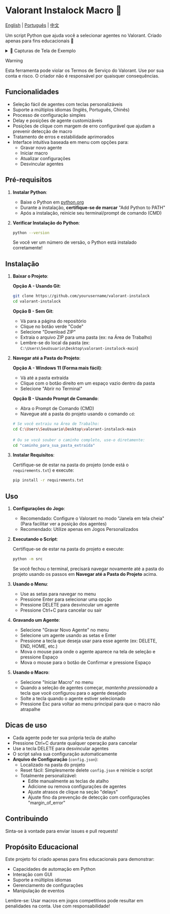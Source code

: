 # Valorant Instalock Macro 🎯

[English](README.md) | [Português](README_PTBR.md) | [中文](README_CN.md)

Um script Python que ajuda você a selecionar agentes no Valorant. Criado apenas para fins educacionais 👀

<details>
<summary>📸 Capturas de Tela de Exemplo</summary>

<div align="center" style="display: grid; grid-column: 3;">
    <img src="examples/main_menu.png" alt="Main Menu" style="width: auto; height: 400px; object-fit: contain;"/>
    <img src="examples/record_agent.png" alt="Record Agent" style="width: auto; height: 400px; object-fit: contain;"/>
    <img src="examples/instalock_mode.png" alt="Instalock Mode" style="width: auto; height: 400px; object-fit: contain;"/>
</div>
</details>

> [!WARNING]  
> Esta ferramenta pode violar os Termos de Serviço do Valorant. Use por sua conta e risco. O criador não é responsável por quaisquer consequências.

## Funcionalidades

- Seleção fácil de agentes com teclas personalizáveis
- Suporte a múltiplos idiomas (Inglês, Português, Chinês)
- Processo de configuração simples
- Delay e posições de agente customizáveis
- Posições de clique com margem de erro configurável que ajudam a prevenir detecção de macro
- Tratamento de erros e estabilidade aprimorados
- Interface intuitiva baseada em menu com opções para:
  - Gravar novo agente
  - Iniciar macro
  - Atualizar configurações
  - Desvincular agentes

## Pré-requisitos

1. **Instalar Python**:

   - Baixe o Python em [python.org](https://python.org/downloads/)
   - Durante a instalação, **certifique-se de marcar** "Add Python to PATH"
   - Após a instalação, reinicie seu terminal/prompt de comando (CMD)

2. **Verificar Instalação do Python**:
   ```bash
   python --version
   ```
   Se você ver um número de versão, o Python está instalado corretamente!

## Instalação

1. **Baixar o Projeto**:

   **Opção A - Usando Git**:

   ```bash
   git clone https://github.com/yourusername/valorant-instalock
   cd valorant-instalock
   ```

   **Opção B - Sem Git**:

   - Vá para a página do repositório
   - Clique no botão verde "Code"
   - Selecione "Download ZIP"
   - Extraia o arquivo ZIP para uma pasta (ex: na Área de Trabalho)
   - Lembre-se do local da pasta (ex: `C:\Users\SeuUsuario\Desktop\valorant-instalock-main`)

2. **Navegar até a Pasta do Projeto**:

   **Opção A - Windows 11 (Forma mais fácil)**:

   - Vá até a pasta extraída
   - Clique com o botão direito em um espaço vazio dentro da pasta
   - Selecione "Abrir no Terminal"

   **Opção B - Usando Prompt de Comando**:

   - Abra o Prompt de Comando (CMD)
   - Navegue até a pasta do projeto usando o comando `cd`:

   ```bash
   # Se você extraiu na Área de Trabalho:
   cd C:\Users\SeuUsuario\Desktop\valorant-instalock-main

   # Ou se você souber o caminho completo, use-o diretamente:
   cd "caminho_para_sua_pasta_extraída"
   ```

3. **Instalar Requisitos**:

   Certifique-se de estar na pasta do projeto (onde está o `requirements.txt`) e execute:

   ```bash
   pip install -r requirements.txt
   ```

## Uso

1. **Configurações do Jogo**:

   - Recomendado: Configure o Valorant no modo "Janela em tela cheia" (Para facilitar ver a posição dos agentes)
   - Recomendado: Utilize apenas em Jogos Personalizados

2. **Executando o Script**:

   Certifique-se de estar na pasta do projeto e execute:

   ```bash
   python -m src
   ```

   Se você fechou o terminal, precisará navegar novamente até a pasta do projeto usando os passos em **Navegar até a Pasta do Projeto** acima.

3. **Usando o Menu**:

   - Use as setas para navegar no menu
   - Pressione Enter para selecionar uma opção
   - Pressione DELETE para desvincular um agente
   - Pressione Ctrl+C para cancelar ou sair

4. **Gravando um Agente**:

   - Selecione "Gravar Novo Agente" no menu
   - Selecione um agente usando as setas e Enter
   - Pressione a tecla que deseja usar para esse agente (ex: DELETE, END, HOME, etc.)
   - Mova o mouse para onde o agente aparece na tela de seleção e pressione Espaço
   - Mova o mouse para o botão de Confirmar e pressione Espaço

5. **Usando o Macro**:
   - Selecione "Iniciar Macro" no menu
   - Quando a seleção de agentes começar, _mantenha pressionada_ a tecla que você configurou para o agente desejado
   - Solte a tecla quando o agente estiver selecionado
   - Pressione Esc para voltar ao menu principal para que o macro não atrapalhe

## Dicas de uso

- Cada agente pode ter sua própria tecla de atalho
- Pressione Ctrl+C durante qualquer operação para cancelar
- Use a tecla DELETE para desvincular agentes
- O script salva sua configuração automaticamente
- **Arquivo de Configuração** (`config.json`):
  - Localizado na pasta do projeto
  - Reset fácil: Simplesmente delete `config.json` e reinicie o script
  - Totalmente personalizável:
    - Edite manualmente as teclas de atalho
    - Adicione ou remova configurações de agentes
    - Ajuste atrasos de clique na seção "delays"
    - Ajuste fino da prevenção de detecção com configurações "margin_of_error"

## Contribuindo

Sinta-se à vontade para enviar issues e pull requests!

## Propósito Educacional

Este projeto foi criado apenas para fins educacionais para demonstrar:

- Capacidades de automação em Python
- Interação com GUI
- Suporte a múltiplos idiomas
- Gerenciamento de configurações
- Manipulação de eventos

Lembre-se: Usar macros em jogos competitivos pode resultar em penalidades na conta. Use com responsabilidade!
